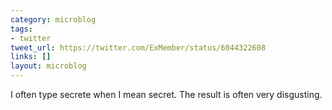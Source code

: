 ```yaml
---
category: microblog
tags:
- twitter
tweet_url: https://twitter.com/ExMember/status/6044322608
links: []
layout: microblog
---
```

I often type secrete when I mean secret. The result is often very disgusting.
